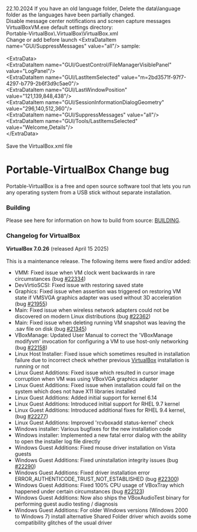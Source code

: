 22.10.2024 If you have an old language folder, Delete the data\language folder as the languages ​​have been partially changed.<br>
Disable message center notifications and screen capture messages VirtualBoxVM.exe default settings directory:<br>
Portable-VirtualBox\\.VirtualBox\VirtualBox.xml<br>
Change or add before launch <ExtraDataItem name=\"GUI/SuppressMessages\" value=\"all\"/> sample:<br><br>
<ExtraData\><br>
<ExtraDataItem name=\"GUI/GuestControl/FileManagerVisiblePanel\" value=\"LogPanel\"/><br>
<ExtraDataItem name=\"GUI/LastItemSelected\" value=\"m=2bd3571f-97f7-4297-b779-2b6f3d9c5ae0\"/><br>
<ExtraDataItem name=\"GUI/LastWindowPosition\" value=\"121,139,848,438\"/><br>
<ExtraDataItem name=\"GUI/SessionInformationDialogGeometry\" value=\"296,140,512,360\"/><br>
<ExtraDataItem name=\"GUI/SuppressMessages\" value=\"all\"/><br>
<ExtraDataItem name=\"GUI/Tools/LastItemsSelected\" value=\"Welcome,Details\"/><br>
<\/ExtraData><br><br>
Save the VirtualBox.xml file

Portable-VirtualBox Change bug
===================

Portable-VirtualBox is a free and open source software tool that lets you run any operating system from a USB stick without separate installation.

### Building ###

Please see here for information on how to build from source: [BUILDING](BUILDING.md).

### Changelog for VirtualBox ###

<strong>VirtualBox 7.0.26</strong> (released April 15 2025)<br /><br />
This is a maintenance release. The following items were fixed and/or added:
</p>
<ul><li>VMM: Fixed issue when VM clock went backwards in rare circumstances (bug <a class="closed ticket" href="https://www.virtualbox.org/ticket/22334" target="_blank" title="#22334: defect: VM clock goes backwards =&gt; fixed in svn (closed: fixed)">#22334</a>)
</li><li>DevVirtioSCSI: Fixed issue with restoring saved state
</li><li>Graphics: Fixed issue when assertion was triggered on restoring VM state if VMSVGA graphics adapter was used without 3D acceleration (bug <a class="closed ticket" href="https://www.virtualbox.org/ticket/21955" target="_blank" title="#21955: defect: Heavy screen flickering VirtualBox 6.1.48 / 7.0.12 Ubuntu Wayland ... (closed: fixed)">#21955</a>)
</li><li>Main: Fixed issue when wireless network adapters could not be discovered on modern Linux distributions (bug <a class="closed ticket" href="https://www.virtualbox.org/ticket/22362" target="_blank" title="#22362: defect: Linux host: Change the wireless interface detection mechanism =&gt; fixed ... (closed: fixed)">#22362</a>)
</li><li>Main: Fixed issue when deleting running VM snapshot was leaving the .sav file on disk (bug <a class="closed ticket" href="https://www.virtualbox.org/ticket/21345" title="#21345: defect: Deleting running VM snapshot leaves the .sav file on disk (closed: fixed)">#21345</a>)
</li><li>VBoxManage: Updated User Manual to correct the 'VBoxManage modifyvm' invocation for configuring a VM to use host-only networking (bug <a class="closed ticket" href="https://www.virtualbox.org/ticket/22158" target="_blank" title="#22158: defect: VirtualBox API exports Host-Only adapter without name (closed: fixed)">#22158</a>)
</li><li>Linux Host Installer: Fixed issue which sometimes resulted in installation failure due to incorrect check whether previous <a class="wiki" href="https://www.virtualbox.org/wiki/VirtualBox" target="_blank">VirtualBox</a> installation is running or not
</li><li>Linux Guest Additions: Fixed issue which resulted in cursor image corruption when VM was using VBoxVGA graphics adapter
</li><li>Linux Guest Additions: Fixed issue when installation could fail on the system which does not have X11 libraries installed
</li><li>Linux Guest Additions: Added initial support for kernel 6.14
</li><li>Linux Guest Additions: Introduced initial support for RHEL 9.7 kernel
</li><li>Linux Guest Additions: Introduced additional fixes for RHEL 9.4 kernel, (bug <a class="closed ticket" href="https://www.virtualbox.org/ticket/22277" target="_blank" title="#22277: defect: Bad address error on Linux write syscall on RHEL 9.4 =&gt; fixed in svn (closed: fixed)">#22277</a>)
</li><li>Linux Guest Additions: Improved 'rcvboxadd status-kernel' check
</li><li>Windows installer: Various bugfixes for the new installation code
</li><li>Windows installer: Implemented a new fatal error dialog with the ability to open the installer log file directly
</li><li>Windows Guest Additions: Fixed mouse driver installation on Vista guests
</li><li>Windows Guest Additions: Fixed uninstallation integrity issues (bug <a class="closed ticket" href="https://www.virtualbox.org/ticket/22290" target="_blank" title="#22290: defect: Windows Guest Additions cannot be uninstalled (closed: fixed)">#22290</a>)
</li><li>Windows Guest Additions: Fixed driver installation error ERROR_AUTHENTICODE_TRUST_NOT_ESTABLISHED (bug <a class="closed ticket" href="https://www.virtualbox.org/ticket/22300" target="_blank" title="#22300: defect: Impossible to install guest image on windows 7 ... (closed: fixed)">#22300</a>)
</li><li>Windows Guest Additions: Fixed 100% CPU usage of VBoxTray which happened under certain circumstances (bug <a class="closed ticket" href="https://www.virtualbox.org/ticket/22123" target="_blank" title="#22123: defect: Infinite Loop in Guest Addition for Windows XP (1 Core always 100% on ... (closed: fixed)">#22123</a>)
</li><li>Windows Guest Additions: Now also ships the VBoxAudioTest binary for performing guest audio testing / diagnosis
</li><li>Windows Guest Additions: For older Windows versions (Windows 2000 to Windows 7) install alternative Shared Folder driver which avoids some compatibility glitches of the usual driver
</li></ul>
